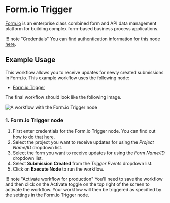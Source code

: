 # Form.io Trigger

[Form.io](https://www.form.io/) is an enterprise class combined form and API data management platform for building complex form-based business process applications.

!!! note "Credentials"
    You can find authentication information for this node [here](/integrations/credentials/formIoTrigger/).


## Example Usage

This workflow allows you to receive updates for newly created submissions in Form.io. This example workflow uses the following node:

- [Form.io Trigger]()

The final workflow should look like the following image.

![A workflow with the Form.io Trigger node](/_images/integrations/trigger-nodes/formiotrigger/workflow.png)


### 1. Form.io Trigger node

1. First enter credentials for the Form.io Trigger node. You can find out how to do that [here](/integrations/credentials/formIoTrigger/).
2. Select the project you want to receive updates for using the *Project Name/ID* dropdown list.
3. Select the form you want to receive updates for using the *Form Name/ID* dropdown list.
4. Select **Submission Created** from the *Trigger Events* dropdown list.
5. Click on **Execute Node** to run the workflow.

!!! note "Activate workflow for production"
    You'll need to save the workflow and then click on the Activate toggle on the top right of the screen to activate the workflow. Your workflow will then be triggered as specified by the settings in the Form.io Trigger node.
